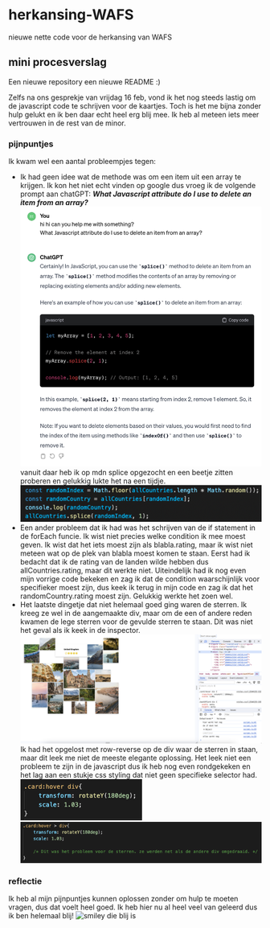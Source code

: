 # herkansing-WAFS
nieuwe nette code voor de herkansing van WAFS

## mini procesverslag
Een nieuwe repository een nieuwe README :)

Zelfs na ons gesprekje van vrijdag 16 feb, vond ik het nog steeds lastig om de javascript code te schrijven voor de kaartjes. 
Toch is het me bijna zonder hulp gelukt en ik ben daar echt heel erg blij mee. Ik heb al meteen iets meer vertrouwen in de rest van de minor. 

### pijnpuntjes
Ik kwam wel een aantal probleempjes tegen:
* Ik had geen idee wat de methode was om een item uit een array te krijgen. Ik kon het niet echt vinden op google dus vroeg ik de volgende prompt aan chatGPT: 
***What Javascript attribute do I use to delete an item from an array?***
![conversatie met chatGPT over splice](images/splice-method.png)
vanuit daar heb ik op mdn splice opgezocht en een beetje zitten proberen en gelukkig lukte het na een tijdje.
![splice method gebruiken in javascript](images/splice-in-code.png)
* Een ander probleem dat ik had was het schrijven van de if statement in de forEach funcie. Ik wist niet precies welke condition ik mee moest geven. Ik wist dat het iets moest zijn als blabla.rating,    maar ik wist niet meteen wat op de plek van blabla moest komen te staan. Eerst had ik bedacht dat ik de rating van de landen wilde hebben dus allCountries.rating, maar dit werkte niet. Uiteindelijk had ik nog even mijn vorrige code bekeken en zag ik dat de condition waarschijnlijk voor specifieker moest zijn, dus keek ik terug in mijn code en zag ik dat het randomCountry.rating moest zijn. Gelukkig werkte het zoen wel.
* Het laatste dingetje dat niet helemaal goed ging waren de sterren. Ik kreeg ze wel in de aangemaakte div, maar om de een of andere reden kwamen de lege sterren voor de gevulde sterren te staan. Dit was niet het geval als ik keek in de inspector.
![sterren staan omgedraaid, maar in de inspector staan ze goed](images/reverse-stars.png)
Ik had het opgelost met row-reverse op de div waar de sterren in staan, maar dit leek me niet de meeste elegante oplossing. Het leek niet een probleem te zijn in de javascript dus ik heb nog even rondgekeken en het lag aan een stukje css styling dat niet geen specifieke selector had.
![dit was het probleem van de omgedraaide sterren](images/sterrenprobleem-gevonden.png)
![dit was de oplossing](images/sterrenprobleem-opgelost.png)

### reflectie 
Ik heb al mijn pijnpuntjes kunnen oplossen zonder om hulp te moeten vragen, dus dat voelt heel goed.
Ik heb hier nu al heel veel van geleerd dus ik ben helemaal blij! 
![smiley die blij is](images/smiley.jpg)

